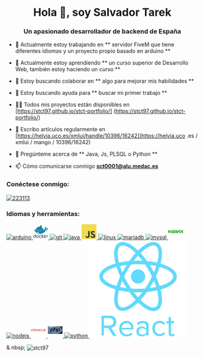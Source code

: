 <h1 align = "center"> Hola 👋, soy Salvador Tarek </h1>
<h3 align = "center"> Un apasionado desarrollador de backend de España </h3>

- 🔭 Actualmente estoy trabajando en ** servidor FiveM que tiene diferentes idiomas y un proyecto propio basado en arduino **

- 🌱 Actualmente estoy aprendiendo ** un curso superior de Desarrollo Web, también estoy haciendo un curso **

- 👯 Estoy buscando colaborar en ** algo para mejorar mis habilidades **

- 🤝 Estoy buscando ayuda para ** buscar mi primer trabajo **

- 👨‍💻 Todos mis proyectos están disponibles en [https://stct97.github.io/stct-portfolio/] (https://stct97.github.io/stct-portfolio/)

- 📝 Escribo artículos regularmente en [https://helvia.uco.es/xmlui/handle/10396/16242](https://helvia.uco .es / xmlui / mango / 10396/16242)

- 💬 Pregúnteme acerca de ** Java, Js, PLSQL o Python **

- 📫 Cómo comunicarse conmigo **sct0001@alu.medac.es**

<h3 align = "left"> Conéctese conmigo: </h3>
<p align = "left">
<a href="https://stackoverflow.com/users/223113" target="blank"> <img align = "center" src = "https://raw.githubusercontent.com /rahuldkjain/github-profile-readme-generator/master/src/images/icons/Social/stack-overflow.svg "alt =" 223113 "height =" 30 "width =" 40 "/> </a>
</ p>

<h3 align = "left"> Idiomas y herramientas: </h3>
<p align = "left"> <a href="https://www.arduino.cc/" target="_blank"> <img src = "https://cdn.worldvectorlogo.com/logos/arduino-1 .svg "alt =" arduino "width =" 40 "height =" 40 "/> </a> <a href="https://www.docker.com/" target="_blank"> <img src = "https://raw.githubusercontent.com/devicons/devicon/master/icons/docker/docker-original-wordmark.svg" alt = "docker" width = "40" height = "40" /> </a> <a href="https://git-scm.com/" target="_blank"> <img src = "https://www.vectorlogo.zone/logos/git-scm/git-scm-icon.svg "alt =" git "width =" 40 "height ="40 "/> </a> <a href="https://www.java.com" target="_blank"> <img src =" https://raw.githubusercontent.com/devicons/devicon/master/ icons / java / java-original.svg "alt =" java "width =" 40 "height =" 40 "/> </a> <a href =" https://developer.mozilla.org/en-US/ docs / Web / JavaScript "target =" _ blank "> <img src =" https://raw.githubusercontent.com/devicons/devicon/master/icons/javascript/javascript-original.svg "alt =" javascript "width = "40" altura = "40" /> </a> <a href="https://www.linux.org/" target="_blank"> <img src = "https: //raw.githubusercontent.com / devicons / devicon / master / icons / linux / linux-original.svg "alt =" linux "width =" 40 "height =" 40 "/> </a> <a href =" https: // mariadb. org / "target =" _ blank "> <img src =" https://www.vectorlogo.zone/logos/mariadb/mariadb-icon.svg "alt =" mariadb "width =" 40 "height =" 40 "/ > </a> <a href="https://www.mysql.com/" target="_blank"> <img src = "https://raw.githubusercontent.com/devicons/devicon/master/icons/ mysql / mysql-original-wordmark.svg "alt =" mysql "width =" 40 "height =" 40 "/> </a> <a href =" https://www.nginx.com "target =" _ en blanco "> <img src = "https://raw.githubusercontent.com/devicons/devicon/master/icons/nginx/nginx-original.svg" alt = "nginx" width = "40" height = "40" /> </ a > <a href="https://nodejs.org" target="_blank"> <img src = "https://raw.githubusercontent.com/devicons/devicon/master/icons/nodejs/nodejs-original-wordmark .svg "alt =" nodejs "width =" 40 "height =" 40 "/> </a> <a href="https://www.oracle.com/" target="_blank"> <img src = "https://raw.githubusercontent.com/devicons/devicon/master/icons/oracle/oracle-original.svg" alt = "oracle" width = "40" height = "40" /> </a> <a href = "https://www.php.net "target =" _ blank "> <img src =" https://raw.githubusercontent.com/devicons/devicon/master/icons/php/php-original.svg "alt =" php "width =" 40 "height =" 40 "/> </a> <a href="https://www.python.org" target="_blank"> <img src =" https: // raw. githubusercontent.com/devicons/devicon/master/icons/python/python-original.svg "alt =" python "width =" 40 "height =" 40 "/> </a> <a href =" https: // reactjs.org/ "target =" _ blank "> <img src =" https://raw.githubusercontent.com/devicons/devicon/master/icons/react/react-original-wordmark.svg "alt =" reaccionar "ancho = "40" altura = "40"/> </a> </p>

<p> & nbsp; <img align = "center" src = "https://github-readme-stats.vercel.app/api?username=stct97&show_icons=true&locale=en" alt = "stct97" /> </p>


